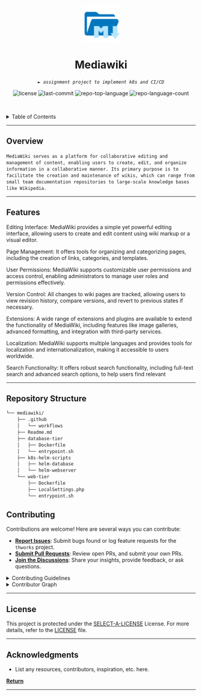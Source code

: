 <p align="center">
  <img src="https://raw.githubusercontent.com/PKief/vscode-material-icon-theme/ec559a9f6bfd399b82bb44393651661b08aaf7ba/icons/folder-markdown-open.svg" width="100" alt="project-logo">
</p>
<p align="center">
    <h1 align="center">Mediawiki </h1>
</p>
<p align="center">
    <em><code>► assignment project to implement k8s and CI/CD</code></em>
</p>
<p align="center">
        <img src="https://img.shields.io/github/license/abhi8shek/thworks?style=default&logo=opensourceinitiative&logoColor=white&color=0080ff" alt="license">
        <img src="https://img.shields.io/github/last-commit/abhi8shek/thworks?style=default&logo=git&logoColor=white&color=0080ff" alt="last-commit">
        <img src="https://img.shields.io/github/languages/top/abhi8shek/thworks?style=default&color=0080ff" alt="repo-top-language">
        <img src="https://img.shields.io/github/languages/count/abhi8shek/thworks?style=default&color=0080ff" alt="repo-language-count">
<p>
<p align="center">
        <!-- default option, no dependency badges. -->
</p>

<br><!-- TABLE OF CONTENTS -->
<details>
  <summary>Table of Contents</summary><br>

- [ Overview](#-overview)
- [ Features](#-features)
- [ Repository Structure](#-repository-structure)
- [ Modules](#-modules)
- [ Getting Started](#-getting-started)
  - [ Installation](#-installation)
  - [ Usage](#-usage)
  - [ Tests](#-tests)
- [ Project Roadmap](#-project-roadmap)
- [ Contributing](#-contributing)
- [ License](#-license)
- [ Acknowledgments](#-acknowledgments)
</details>
<hr>

##  Overview

<code>MediaWiki serves as a platform for collaborative editing and management of content, enabling users to create, edit, and organize information in a collaborative manner. Its primary purpose is to facilitate the creation and maintenance of wikis, which can range from small team documentation repositories to large-scale knowledge bases like Wikipedia.</code>

---

##  Features

Editing Interface: MediaWiki provides a simple yet powerful editing interface, allowing users to create and edit content using wiki markup or a visual editor.

Page Management: It offers tools for organizing and categorizing pages, including the creation of links, categories, and templates.

User Permissions: MediaWiki supports customizable user permissions and access control, enabling administrators to manage user roles and permissions effectively.

Version Control: All changes to wiki pages are tracked, allowing users to view revision history, compare versions, and revert to previous states if necessary.

Extensions: A wide range of extensions and plugins are available to extend the functionality of MediaWiki, including features like image galleries, advanced formatting, and integration with third-party services.

Localization: MediaWiki supports multiple languages and provides tools for localization and internationalization, making it accessible to users worldwide.

Search Functionality: It offers robust search functionality, including full-text search and advanced search options, to help users find relevant

---

##  Repository Structure

```sh
└── mediawiki/
    ├── .github
    │   └── workflows
    ├── Readme.md
    ├── database-tier
    │   ├── Dockerfile
    │   └── entrypoint.sh
    ├── k8s-helm-scripts
    │   ├── helm-database
    │   └── helm-webserver
    └── web-tier
        ├── Dockerfile
        ├── LocalSettings.php
        └── entrypoint.sh
```


##  Contributing

Contributions are welcome! Here are several ways you can contribute:

- **[Report Issues](https://github.com/abhi8shek/thworks/issues)**: Submit bugs found or log feature requests for the `thworks` project.
- **[Submit Pull Requests](https://github.com/abhi8shek/thworks/blob/main/CONTRIBUTING.md)**: Review open PRs, and submit your own PRs.
- **[Join the Discussions](https://github.com/abhi8shek/thworks/discussions)**: Share your insights, provide feedback, or ask questions.

<details closed>
<summary>Contributing Guidelines</summary>

1. **Fork the Repository**: Start by forking the project repository to your github account.
2. **Clone Locally**: Clone the forked repository to your local machine using a git client.
   ```sh
   git clone https://github.com/abhi8shek/thworks
   ```
3. **Create a New Branch**: Always work on a new branch, giving it a descriptive name.
   ```sh
   git checkout -b new-feature-x
   ```
4. **Make Your Changes**: Develop and test your changes locally.
5. **Commit Your Changes**: Commit with a clear message describing your updates.
   ```sh
   git commit -m 'Implemented new feature x.'
   ```
6. **Push to github**: Push the changes to your forked repository.
   ```sh
   git push origin new-feature-x
   ```
7. **Submit a Pull Request**: Create a PR against the original project repository. Clearly describe the changes and their motivations.
8. **Review**: Once your PR is reviewed and approved, it will be merged into the main branch. Congratulations on your contribution!
</details>

<details closed>
<summary>Contributor Graph</summary>
<br>
<p align="center">
   <a href="https://github.com{/abhi8shek/thworks/}graphs/contributors">
      <img src="https://contrib.rocks/image?repo=abhi8shek/thworks">
   </a>
</p>
</details>

---

##  License

This project is protected under the [SELECT-A-LICENSE](https://choosealicense.com/licenses) License. For more details, refer to the [LICENSE](https://choosealicense.com/licenses/) file.

---

##  Acknowledgments

- List any resources, contributors, inspiration, etc. here.

[**Return**](#-overview)

---
